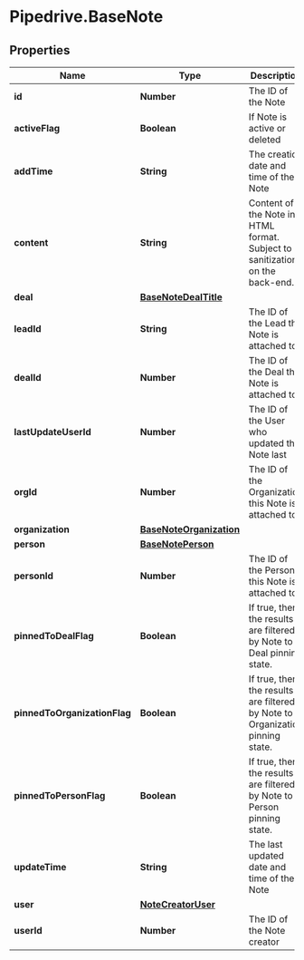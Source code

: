 # Pipedrive.BaseNote

## Properties

Name | Type | Description | Notes
------------ | ------------- | ------------- | -------------
**id** | **Number** | The ID of the Note | [optional] 
**activeFlag** | **Boolean** | If Note is active or deleted | [optional] 
**addTime** | **String** | The creation date and time of the Note | [optional] 
**content** | **String** | Content of the Note in HTML format. Subject to sanitization on the back-end. | [optional] 
**deal** | [**BaseNoteDealTitle**](BaseNoteDealTitle.md) |  | [optional] 
**leadId** | **String** | The ID of the Lead the Note is attached to | [optional] 
**dealId** | **Number** | The ID of the Deal the Note is attached to | [optional] 
**lastUpdateUserId** | **Number** | The ID of the User who updated the Note last | [optional] 
**orgId** | **Number** | The ID of the Organization this Note is attached to | [optional] 
**organization** | [**BaseNoteOrganization**](BaseNoteOrganization.md) |  | [optional] 
**person** | [**BaseNotePerson**](BaseNotePerson.md) |  | [optional] 
**personId** | **Number** | The ID of the Person this Note is attached to | [optional] 
**pinnedToDealFlag** | **Boolean** | If true, then the results are filtered by Note to Deal pinning state. | [optional] 
**pinnedToOrganizationFlag** | **Boolean** | If true, then the results are filtered by Note to Organization pinning state. | [optional] 
**pinnedToPersonFlag** | **Boolean** | If true, then the results are filtered by Note to Person pinning state. | [optional] 
**updateTime** | **String** | The last updated date and time of the Note | [optional] 
**user** | [**NoteCreatorUser**](NoteCreatorUser.md) |  | [optional] 
**userId** | **Number** | The ID of the Note creator | [optional] 


